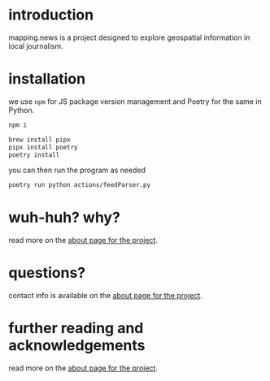 # introduction
mapping.news is a project designed to explore geospatial information in local journalism.

# installation
we use `npm` for JS package version management and Poetry for the same in Python.

```bash
npm i
```

```bash
brew install pipx
pipx install poetry
poetry install
```

you can then run the program as needed

```bash
poetry run python actions/feedParser.py
```

# wuh-huh? why?

read more on the [about page for the project](https://mapping.news/about).

# questions?

contact info is available on the [about page for the project](https://mapping.news/about).

# further reading and acknowledgements

read more on the [about page for the project](https://mapping.news/about).